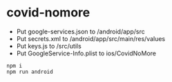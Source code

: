 # covid-nomore

- Put google-services.json to /android/app/src
- Put secrets.xml to /android/app/src/main/res/values
- Put keys.js to /src/utils
- Put GoogleService-Info.plist to ios/CovidNoMore

```
npm i
npm run android
```
